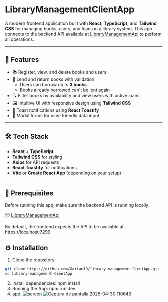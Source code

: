 # LibraryManagementClientApp

A modern frontend application built with **React**, **TypeScript**, and **Tailwind CSS** for managing books, users, and loans in a library system. This app connects to the backend API available at [LibraryManagementApi](https://github.com/Gaitan19/LibraryManagementApi) to perform all operations.

---

## 🚀 Features

- 📚 Register, view, and delete books and users
- 🔄 Lend and return books with validation
  - Users can borrow up to **3 books**
  - Books already borrowed can't be lent again
- 🔍 Filter books by availability and view users with active loans
- 🖼️ Intuitive UI with responsive design using **Tailwind CSS**
- 📢 Toast notifications using **React Toastify**
- 🧩 Modal forms for user-friendly data input

---

## 🛠️ Tech Stack

- **React** + **TypeScript**
- **Tailwind CSS** for styling
- **Axios** for API requests
- **React Toastify** for notifications
- **Vite** or **Create React App** (depending on your setup)

---

## 🔧 Prerequisites

Before running this app, make sure the backend API is running locally:

📦 [LibraryManagementApi](https://github.com/Gaitan19/LibraryManagementApi)

By default, the frontend expects the API to be available at: https://localhost:7299

## ⚙️ Installation

1. Clone the repository:

```bash
git clone https://github.com/Gaitan19/library-management-CientApp.git
cd library-management-CientApp
```
2. Install dependencies: npm install
3. Running the App: npm run dev
4. app:
![screen](https://github.com/user-attachments/assets/e10514f0-3151-43f1-8159-951fcba15f8c)
![Captura de pantalla 2025-04-30 110643](https://github.com/user-attachments/assets/e451ed80-125a-4b8c-88b6-26fc95512e1b)


